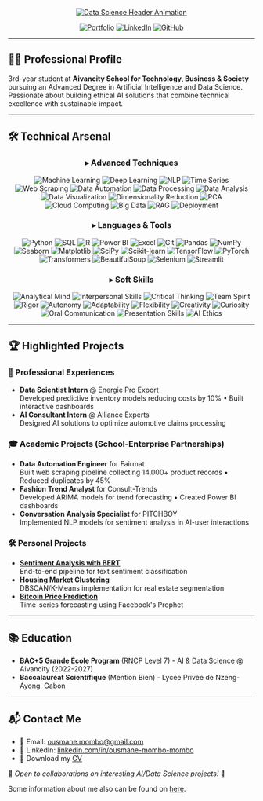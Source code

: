 <div align="center">
  
<!-- Animation premium avec effets avancés -->
<a href="https://ousmanemombomombo.github.io">
  <img src="https://readme-typing-svg.demolab.com?font=Fira+Code&weight=700&size=28&duration=2800&pause=1200&color=1E40AF&background=45FF8B00&center=true&vCenter=true&width=650&height=110&lines=%F0%9F%91%8B+Hello+World;🚀 I'm+Ousmane+MOMBO+MOMBO;%F0%9F%92%BB+Transforming+Data+Into+Decisions;%F0%9F%93%8A+Architecting+Intelligent+Systems;%F0%9F%A4%96+Pushing+AI+Ethics+Forward;%F0%9F%93%88+From+Raw+Data+To+Strategic+Insights;%E2%9A%99%EF%B8%8F+Where+Algorithms+Meet+Business+Value;%F0%9F%8E%AF+Solving+Complex+Problems+With+AI" alt="Data Science Header Animation" />
</a>

</div>

<div align="center">

[![Portfolio](https://img.shields.io/badge/🌐_Portfolio-ousmanemombomombo.github.io-1E40AF?style=for-the-badge)](https://ousmanemombomombo.github.io)
[![LinkedIn](https://img.shields.io/badge/🔗_LinkedIn-Connect-1E40AF?style=for-the-badge)](https://www.linkedin.com/in/ousmane-mombo-mombo/)
[![GitHub](https://img.shields.io/badge/💻_GitHub-181717?style=for-the-badge&logo=github)](https://github.com/OusmaneMomboMombo)

</div>

---

## 👨‍💻 Professional Profile
3rd-year student at **Aivancity School for Technology, Business & Society** pursuing an Advanced Degree in Artificial Intelligence and Data Science. Passionate about building ethical AI solutions that combine technical excellence with sustainable impact.


---

## 🛠 Technical Arsenal

<div align="center">

### ▸ Advanced Techniques
![Machine Learning](https://img.shields.io/badge/Machine_Learning-FF6F00)
![Deep Learning](https://img.shields.io/badge/Deep_Learning-EE4C2C)
![NLP](https://img.shields.io/badge/NLP-8A2BE2)
![Time Series](https://img.shields.io/badge/Time_Series-4169E1)
![Web Scraping](https://img.shields.io/badge/Web_Scraping-2E8B57)
![Data Automation](https://img.shields.io/badge/Data_Automation-228B22)
![Data Processing](https://img.shields.io/badge/Data_Processing-483D8B)
![Data Analysis](https://img.shields.io/badge/Data_Analysis-FF6F00)
![Data Visualization](https://img.shields.io/badge/Data_Visualization-1E90FF)
![Dimensionality Reduction](https://img.shields.io/badge/Dimensionality_Reduction-9370DB)
![PCA](https://img.shields.io/badge/PCA-1E90FF)
![Cloud Computing](https://img.shields.io/badge/Cloud_Computing-228B22)
![Big Data](https://img.shields.io/badge/Big_Data-483D8B)
![RAG](https://img.shields.io/badge/RAG_Architecture-9370DB)
![Deployment](https://img.shields.io/badge/Deployment-FF6F00)

### ▸ Languages & Tools
![Python](https://img.shields.io/badge/Python-3776AB?logo=python&logoColor=white)
![SQL](https://img.shields.io/badge/SQL-4479A1?logo=postgresql&logoColor=white)
![R](https://img.shields.io/badge/R-276DC3?logo=r&logoColor=white)
![Power BI](https://img.shields.io/badge/Power_BI-F2C811?logo=powerbi&logoColor=black)
![Excel](https://img.shields.io/badge/Excel-217346?logo=microsoftexcel&logoColor=white)
![Git](https://img.shields.io/badge/Git-F05032?logo=git&logoColor=white)
![Pandas](https://img.shields.io/badge/Pandas-150458?logo=pandas&logoColor=white)
![NumPy](https://img.shields.io/badge/NumPy-013243?logo=numpy&logoColor=white)
![Seaborn](https://img.shields.io/badge/Seaborn-5C8DBC?logo=python&logoColor=white)
![Matplotlib](https://img.shields.io/badge/Matplotlib-11557C?logo=python&logoColor=white)
![SciPy](https://img.shields.io/badge/SciPy-8CAAE6?logo=scipy&logoColor=white)
![Scikit-learn](https://img.shields.io/badge/Scikit_learn-F7931E?logo=scikit-learn&logoColor=white)
![TensorFlow](https://img.shields.io/badge/TensorFlow-FF6F00?logo=tensorflow&logoColor=white)
![PyTorch](https://img.shields.io/badge/PyTorch-EE4C2C?logo=pytorch&logoColor=white)
![Transformers](https://img.shields.io/badge/Transformers-FFA500?logo=huggingface&logoColor=white)
![BeautifulSoup](https://img.shields.io/badge/BeautifulSoup-228B22?logo=python&logoColor=white)
![Selenium](https://img.shields.io/badge/Selenium-43B02A?logo=selenium&logoColor=white)
![Streamlit](https://img.shields.io/badge/Streamlit-FF4B4B?logo=streamlit&logoColor=white)

### ▸ Soft Skills
![Analytical Mind](https://img.shields.io/badge/Analytical_Mind-1E90FF)
![Interpersonal Skills](https://img.shields.io/badge/Interpersonal_Skills-32CD32)
![Critical Thinking](https://img.shields.io/badge/Critical_Thinking-483D8B)
![Team Spirit](https://img.shields.io/badge/Team_Spirit-32CD32)
![Rigor](https://img.shields.io/badge/Rigor-4169E1)
![Autonomy](https://img.shields.io/badge/Autonomy-9370DB)
![Adaptability](https://img.shields.io/badge/Adaptability-FF8C00)
![Flexibility](https://img.shields.io/badge/Flexibility-FF8C00)
![Creativity](https://img.shields.io/badge/Creativity-8A2BE2)
![Curiosity](https://img.shields.io/badge/Curiosity-8A2BE2)
![Oral Communication](https://img.shields.io/badge/Oral_Communication-FF8C00)
![Presentation Skills](https://img.shields.io/badge/Presentation_Skills-FF8C00)
![AI Ethics](https://img.shields.io/badge/AI_Ethics-483D8B)

</div>

---

## 🏆 Highlighted Projects

### 💼 Professional Experiences
- **Data Scientist Intern** @ Energie Pro Export  
  Developed predictive inventory models reducing costs by 10% • Built interactive dashboards
- **AI Consultant Intern** @ Alliance Experts  
  Designed AI solutions to optimize automotive claims processing

### 🎓 Academic Projects (School-Enterprise Partnerships)
- **Data Automation Engineer** for Fairmat  
  Built web scraping pipeline collecting 14,000+ product records • Reduced duplicates by 45%
- **Fashion Trend Analyst** for Consult-Trends  
  Developed ARIMA models for trend forecasting • Created Power BI dashboards
- **Conversation Analysis Specialist** for PITCHBOY  
  Implemented NLP models for sentiment analysis in AI-user interactions

### 🛠️ Personal Projects
- **[Sentiment Analysis with BERT](https://github.com/OusmaneMomboMombo/sentiment-analysis-bert)**  
  End-to-end pipeline for text sentiment classification
- **[Housing Market Clustering](https://github.com/OusmaneMomboMombo/housing-cluster-analysis)**  
  DBSCAN/K-Means implementation for real estate segmentation
- **[Bitcoin Price Prediction](https://github.com/OusmaneMomboMombo/prophet-bitcoin-analysis)**  
  Time-series forecasting using Facebook's Prophet

---

## 📚 Education
- **BAC+5 Grande École Program** (RNCP Level 7) - AI & Data Science @ Aivancity (2022-2027)
- **Baccalauréat Scientifique** (Mention Bien) - Lycée Privée de Nzeng-Ayong, Gabon

---

## 📬 Contact Me
- 📧 Email: ousmane.mombo@gmail.com
- 💼 LinkedIn: [linkedin.com/in/ousmane-mombo-mombo](https://www.linkedin.com/in/ousmane-mombo-mombo/)
- 📁 Download my [CV](CV_Alternance_Ousmane_MOMBO_MOMBO_Data_Scientist_v2.0.pdf)

🌟 *Open to collaborations on interesting AI/Data Science projects!* 🌟

Some information about me also can be found on [here](https://ousmanemombomombo.github.io/).
